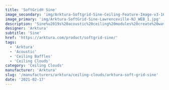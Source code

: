 ```yaml
---
title: 'SoftGrid® Sine'
image_secondary: 'img/Arktura-Softgrid-Sine-Ceiling-Feature-Image-v3-1600x1600.png'
image_primary: 'img/Arktura-SoftGrid-Sine-Lawrenceville-NJ_WEB_1.jpg'
description: 'Sine%u2019s%20acoustic%20ceiling%20modules%20create%20waves%20that%20flow%20in%20multiple%20directions%20for%20a%20truly%20eye-catching%20pattern%20that%20can%20either%20be%20used%20individually%20or%20connected%20together%20in%20a%20continuous%20field.%20And%20because%20it%u2019s%20made%20of%20our%20Soft%20Sound%AE%20material%2C%20you%20can%20get%20acoustic%20control%20where%20you%20need%20it%20most.%20And%20now%2C%A0for%20larger%20jobs%2C%A0with%20the%20addition%20of%A0SoftGrid%AE%20Max%20options%2C%A0you%20can%20do%20it%20all%20while%A0maximizing%20value%A0and%A0minimizing%20the%20impact%20on%20the%20environment.'
designer: 'Arktura'
subtitle: 'Sine'
href: 'https://arktura.com/product/softgrid-sine/'
tags:
  - 'Arktura'
  - 'Acoustic'
  - 'Ceiling Baffles'
  - 'Ceiling Clouds'
category: 'Ceiling Clouds'
manufacturer: 'Arktura'
slug: '/manufacturers/arktura/ceiling-clouds/arktura-soft-grid-sine'
date: '2021-02-17'
---
```

